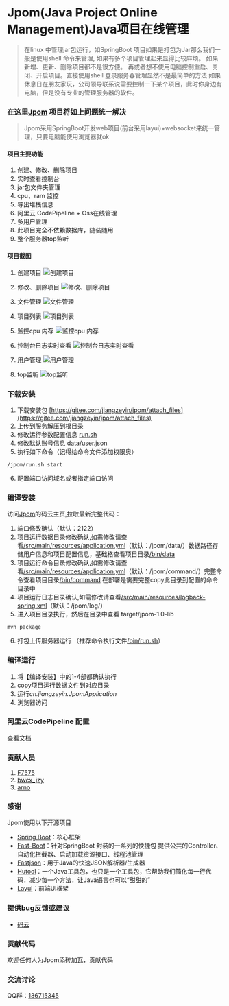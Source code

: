 # Jpom(Java Project Online Management)Java项目在线管理

> 在linux 中管理jar包运行，如SpringBoot 项目如果是打包为Jar那么我们一般是使用shell 命令来管理, 
> 如果有多个项目管理起来显得比较麻烦。
> 如果新增、更新、删除项目都不是很方便。
> 再或者想不使用电脑控制重启、关闭、开启项目。直接使用shell 登录服务器管理显然不是最简单的方法
> 如果休息日在朋友家玩，公司领导联系说需要控制一下某个项目，此时你身边有电脑，但是没有专业的管理服务器的软件。


###  在这里[Jpom](https://gitee.com/jiangzeyin/jpom) 项目将如上问题统一解决

> Jpom采用SpringBoot开发web项目(前台采用layui)+websocket来统一管理，只要电脑能使用浏览器就ok

#### 项目主要功能
1. 创建、修改、删除项目
2. 实时查看控制台
3. jar包文件夹管理
4. cpu、ram 监控
5. 导出堆栈信息
6. 阿里云 CodePipeline + Oss在线管理
7. 多用户管理
8. 此项目完全不依赖数据库，随装随用
9. 整个服务器top监听


#### 项目截图

1. 创建项目
![创建项目](/doc/images/create.png)

2. 修改、删除项目
![修改、删除项目](/doc/images/edit_del.png)

3. 文件管理
![文件管理](/doc/images/file.png)

4. 项目列表
![项目列表](/doc/images/list.png)

5. 监控cpu 内存
![ 监控cpu 内存](/doc/images/cup_ram.png)

6. 控制台日志实时查看
![控制台日志实时查看](/doc/images/console.png)

7. 用户管理
![用户管理](/doc/images/user_list.png)

8. top监听
![top监听](/doc/images/top.png)

### 下载安装

1. 下载安装包 [https://gitee.com/jiangzeyin/jpom/attach_files](https://gitee.com/jiangzeyin/jpom/attach_files)
2. 上传到服务解压到根目录
3. 修改运行参数配置信息 [run.sh](/bin/run.sh)
4. 修改默认账号信息 [data/user.json](/bin/data/user.json)
5. 执行如下命令（记得给命令文件添加权限奥）
```
/jpom/run.sh start
```
6. 配置端口访问域名或者指定端口访问

### 编译安装

访问[Jpom](https://gitee.com/jiangzeyin/jpom)的码云主页,拉取最新完整代码：

1. 端口修改确认（默认：2122）
2. 项目运行数据目录修改确认,如需修改请查看[/src/main/resources/application.yml](/src/main/resources/application.yml)（默认：/jpom/data/）数据路径存储用户信息和项目配置信息，基础格查看项目目录[/bin/data](/bin/data)
3. 项目运行命令目录修改确认,如需修改请查看[/src/main/resources/application.yml](/src/main/resources/application.yml)（默认：/jpom/command/）完整命令查看项目目录[/bin/command](/bin/command) 在部署是需要完整copy此目录到配置的命令目录中 
4. 项目运行日志目录确认,如需修改请查看[/src/main/resources/logback-spring.xml](/src/main/resources/logback-spring.xml)（默认：/jpom/log/）
5. 进入项目目录执行，然后在目录中查看 target/jpom-1.0-lib
```
mvn package
```
6. 打包上传服务器运行 （推荐命令执行文件[/bin/run.sh](/bin/run.sh)） 

### 编译运行

1. 将【编译安装】中的1-4部都确认执行
2. copy项目运行数据文件到对应目录
3. 运行*cn.jiangzeyin.JpomApplication*
4. 浏览器访问

### 阿里云CodePipeline 配置

[查看文档](/CodePipeline-Oss.md)

### 贡献人员
    
1.  [F7575](https://gitee.com/F7575)
2.  [bwcx_jzy](https://gitee.com/jiangzeyin)
3.  [arno](https://gitee.com/arnohand)

### 感谢
 Jpom使用以下开源项目
  - [Spring Boot](https://github.com/spring-projects/spring-boot)：核心框架
  - [Fast-Boot](https://gitee.com/jiangzeyin/common-parent)：针对SpringBoot 封装的一系列的快捷包 提供公共的Controller、自动化拦截器、启动加载资源接口、线程池管理
  - [Fastjson](https://github.com/alibaba/fastjson)：用于Java的快速JSON解析器/生成器
  - [Hutool](https://gitee.com/looly/hutool)：一个Java工具包，也只是一个工具包，它帮助我们简化每一行代码，减少每一个方法，让Java语言也可以“甜甜的”
  - [Layui](https://gitee.com/sentsin/layui)：前端UI框架
  

### 提供bug反馈或建议

- [码云](https://gitee.com/jiangzeyin/jpom/issues)

### 贡献代码
  欢迎任何人为Jpom添砖加瓦，贡献代码
  
### 交流讨论

  QQ群：[136715345](https://shang.qq.com/wpa/qunwpa?idkey=93ff8d8a37a436b752fe38d32075bb1b32a8e0b3d3ff19d0b541ca840433f561)
